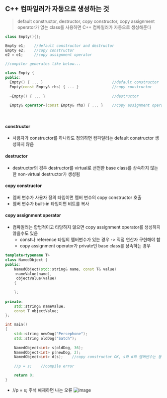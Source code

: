 ## C++ 컴파일러가 자동으로 생성하는 것
> default constructor, destructor, copy constructor, copy assignment operator가 없는 class를 사용하면
> C++ 컴파일러가 자동으로 생성해준다
```c++
class Empty(){};

Empty e1;    //default constructor and destructor
Empty e2;    //copy constructor
e2 = e1;     //copy assignment operator

//compiler generates like below...

class Empty {
public:
  Empty() { ... }                               //default constructor
  Empty(const Empty& rhs) { ... }               //copy constructor
  
  ~Empty() { ... }                              //destructor
  
  Empty& operator=(const Empty& rhs) { ... }    //copy assignment operator
```
</br>


#### constructor
- 사용자가 constructor를 하나라도 정의하면 컴파일러는 default constructor 생성하지 않음
#### destructor
- destructor의 경우 destructor를 virtual로 선언한 base class를 상속하지 않는한 non-virtual destructor가 생성됨
#### copy constructor
- 멤버 변수가 사용자 정의 타입이면 멤버 변수의 copy constructor 호출
- 멤버 변수가 built-in 타입이면 비트를 복사
#### copy assignment operator
- 컴파일러는 합법적이고 타당하지 않으면 copy assignment operator를 생성하지 않을수도 있음
    - const나 reference 타입의 멤버변수가 있는 경우 -> 직접 연산자 구현해야 함
    - copy assignment operator가 private인 base class를 상속하는 경우
```c++
template<typename T>
class NamedObject {
public:
    NamedObject(std::string& name, const T& value) 
    :nameValue(name),
     objectValue(value)
    { 
      
    };
    
private:
    std::string& nameValue;
    const T objectValue;
};

int main()
{
    std::string newDog("Persephone");
    std::string oldDog("Satch");
    
    NamedObject<int> s(oldDog, 36);
    NamedObject<int> p(newDog, 2);
    NamedObject<int> d(s);    //copy constructor OK, s와 d의 멤버변수는 동일한 객체를 바라봄
    
    //p = s;    //compile error

    return 0;
}
```   
- //p = s; 주석 해제하면 나는 오류
![image](https://user-images.githubusercontent.com/33726146/112628272-02d91b80-8e76-11eb-87c7-6b24d067e8a0.png)

